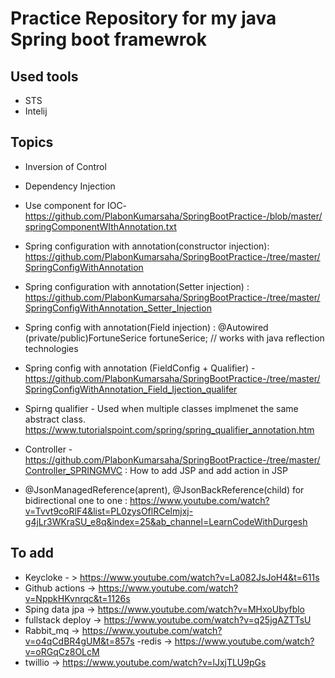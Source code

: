 # Practice Repository for my java Spring boot framewrok

## Used tools
* STS
* Intelij

## Topics
* Inversion of Control
* Dependency Injection

* Use component for IOC- https://github.com/PlabonKumarsaha/SpringBootPractice-/blob/master/springComponentWIthAnnotation.txt

* Spring configuration with annotation(constructor injection):  https://github.com/PlabonKumarsaha/SpringBootPractice-/tree/master/SpringConfigWithAnnotation

* Spring configuration with annotation(Setter injection) : https://github.com/PlabonKumarsaha/SpringBootPractice-/tree/master/SpringConfigWithAnnotation_Setter_Injection

* Spring config with annotation(Field injection) :
@Autowired
    (private/public)FortuneSerice fortuneSerice; // works with java reflection technologies
    
* Spring config with annotation (FieldConfig + Qualifier) -https://github.com/PlabonKumarsaha/SpringBootPractice-/tree/master/SpringConfigWithAnnotation_Field_Ijection_qualifer

* Spirng qualifier - Used when multiple classes implmenet the same abstract class. https://www.tutorialspoint.com/spring/spring_qualifier_annotation.htm

* Controller - https://github.com/PlabonKumarsaha/SpringBootPractice-/tree/master/Controller_SPRINGMVC : How to add JSP and add action in JSP
* @JsonManagedReference(aprent), @JsonBackReference(child)   for bidirectional one to one : https://www.youtube.com/watch?v=Tvvt9coRlF4&list=PL0zysOflRCelmjxj-g4jLr3WKraSU_e8q&index=25&ab_channel=LearnCodeWithDurgesh

## To add 
- Keycloke - > https://www.youtube.com/watch?v=La082JsJoH4&t=611s
- Github actions -> https://www.youtube.com/watch?v=NppkHKvnrqc&t=1126s
- Sping data jpa -> https://www.youtube.com/watch?v=MHxoUbyfblo
- fullstack deploy -> https://www.youtube.com/watch?v=q25jgAZTTsU
- Rabbit_mq -> https://www.youtube.com/watch?v=o4qCdBR4gUM&t=857s
-redis -> https://www.youtube.com/watch?v=oRGqCz8OLcM
- twillio -> https://www.youtube.com/watch?v=lJxjTLU9pGs

